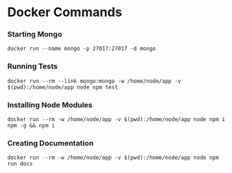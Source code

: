 # Docker Commands

### Starting Mongo
`docker run --name mongo -p 27017:27017 -d mongo`

### Running Tests
`docker run --rm --link mongo:mongo -w /home/node/app -v $(pwd):/home/node/app node npm test`

### Installing Node Modules
`docker run --rm -w /home/node/app -v $(pwd):/home/node/app node npm i npm -g && npm i`

### Creating Documentation
`docker run --rm -w /home/node/app -v $(pwd):/home/node/app node npm run docs`
